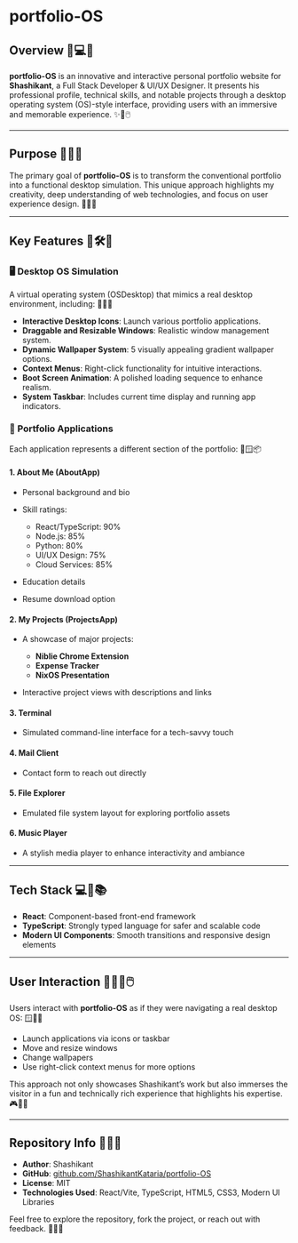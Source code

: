 # portfolio-OS 

## Overview 🎨💻🌟

**portfolio-OS** is an innovative and interactive personal portfolio website for **Shashikant**, a Full Stack Developer & UI/UX Designer. It presents his professional profile, technical skills, and notable projects through a desktop operating system (OS)-style interface, providing users with an immersive and memorable experience. ✨🧠🖱️

---

## Purpose 🎯🔧💡

The primary goal of **portfolio-OS** is to transform the conventional portfolio into a functional desktop simulation. This unique approach highlights my creativity, deep understanding of web technologies, and focus on user experience design. 🎨🧠🚀

---

## Key Features 🌈🛠️🧩

### 🖥️ Desktop OS Simulation

A virtual operating system (OSDesktop) that mimics a real desktop environment, including: 💾🔲📁

* **Interactive Desktop Icons**: Launch various portfolio applications.
* **Draggable and Resizable Windows**: Realistic window management system.
* **Dynamic Wallpaper System**: 5 visually appealing gradient wallpaper options.
* **Context Menus**: Right-click functionality for intuitive interactions.
* **Boot Screen Animation**: A polished loading sequence to enhance realism.
* **System Taskbar**: Includes current time display and running app indicators.

### 📂 Portfolio Applications

Each application represents a different section of the portfolio: 🧭🪟📦

#### 1. **About Me (AboutApp)**

* Personal background and bio
* Skill ratings:

  * React/TypeScript: 90%
  * Node.js: 85%
  * Python: 80%
  * UI/UX Design: 75%
  * Cloud Services: 85%
* Education details
* Resume download option

#### 2. **My Projects (ProjectsApp)**

* A showcase of major projects:

  * **Niblie Chrome Extension**
  * **Expense Tracker**
  * **NixOS Presentation**
* Interactive project views with descriptions and links

#### 3. **Terminal**

* Simulated command-line interface for a tech-savvy touch

#### 4. **Mail Client**

* Contact form to reach out directly

#### 5. **File Explorer**

* Emulated file system layout for exploring portfolio assets

#### 6. **Music Player**

* A stylish media player to enhance interactivity and ambiance

---

## Tech Stack 💻🧰📚

* **React**: Component-based front-end framework
* **TypeScript**: Strongly typed language for safer and scalable code
* **Modern UI Components**: Smooth transitions and responsive design elements

---

## User Interaction 🧑‍💻🔄🖱️

Users interact with **portfolio-OS** as if they were navigating a real desktop OS: 🪟🔗🧭

* Launch applications via icons or taskbar
* Move and resize windows
* Change wallpapers
* Use right-click context menus for more options

This approach not only showcases Shashikant’s work but also immerses the visitor in a fun and technically rich experience that highlights his expertise. 🎮🧠💼

---

## Repository Info 📁📝🔗

* **Author**: Shashikant
* **GitHub**: [github.com/ShashikantKataria/portfolio-OS](https://github.com/shashix07/portfolio-OS)
* **License**: MIT
* **Technologies Used**: React/Vite, TypeScript, HTML5, CSS3, Modern UI Libraries

Feel free to explore the repository, fork the project, or reach out with feedback. 🙌🚀💬
